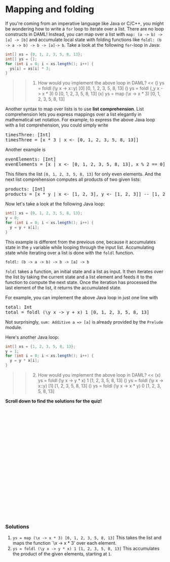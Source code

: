 # Mapping and folding

If you're coming from an imperative language like Java or C/C++, you might be wondering how to write
a `for` loop to iterate over a list. There are no loop constructs in DAML! Instead, you can map over
a list with `map: (a -> b) -> [a] -> [b]` and accumulate local state with  folding functions like
`foldl: (b -> a -> b) -> b -> [a]-> b`. Take a look at the following `for`-loop in Java:

```java
int[] xs = {0, 1, 2, 3, 5, 8, 13};
int[] ys = {};
for (int i = 0; i < xs.length(); i++) {
  ys[i] = xs[i] * 3;
}

```

>> 1) How would you implement the above loop in DAML? <<
() ys = foldl (\y x -> x::y) [0] [0, 1, 2, 3, 5, 8, 13]
() ys = foldl (\_y x -> x * 3) 0 [0, 1, 2, 3, 5, 8, 13]
(x) ys = map (\x -> x * 3) [0, 1, 2, 3, 5, 8, 13]

Another syntax to map over lists is to use **list comprehension**. List comprehension lets you
express mappings over a list elegantly in mathematical set notation. For example, to express the
above Java loop with a list comprehension, you could simply write

<pre class="file" data-filename="daml/AddressBook.daml" data-target="append">
timesThree: [Int]
timesThree = [x * 3 | x <- [0, 1, 2, 3, 5, 8, 13]]
</pre>

Another example is

<pre class="file" data-filename="daml/AddressBook.daml" data-target="append">
evenElements: [Int]
evenElements = [x | x <- [0, 1, 2, 3, 5, 8, 13], x % 2 == 0]
</pre>

This filters the list `[0, 1, 2, 3, 5, 8, 13]` for only even elements. And the next list
comprehension computes all products of two given lists:

<pre class="file" data-filename="daml/AddressBook.daml" data-target="append">
products: [Int]
products = [x * y | x <- [1, 2, 3], y <- [1, 2, 3]] -- [1, 2, 3, 2, 4, 6, 3, 6, 9]
</pre>

Now let's take a look at the following Java loop:

```java
int[] xs = {0, 1, 2, 3, 5, 8, 13};
y = 0;
for (int i = 0; i < xs.length(); i++) {
  y = y + x[i];
}
```

This example is different from the previous one, because it accumulates state in the `y` variable
while looping through the input list. Accumulating state while iterating over a list is done with
the `foldl` function.

```
foldl: (b -> a -> b) -> b -> [a] -> b
```

`foldl` takes a function, an initial state and a list as input. It then iterates over the list by
taking the current state and a list element and feeds it to the function to compute the next state.
Once the iteration has processed the last element of the list, it returns the accumulated state.

For example, you can implement the above Java loop in just one line with

<pre class="file" data-filename="daml/AddressBook.daml" data-target="append">
total: Int
total = foldl (\y x -> y + x) 1 [0, 1, 2, 3, 5, 8, 13]
</pre>

Not surprisingly, `sum: Additive a => [a]` is already provided by the `Prelude` module.

Here's another Java loop:

```java
int[] xs = {1, 2, 3, 5, 8, 13};
y = 1;
for (int i = 0; i < xs.length(); i++) {
  y = y * x[i];
}
```

>> 2) How would you implement the above loop in DAML? <<
(x) ys = foldl (\y x -> y * x) 1 [1, 2, 3, 5, 8, 13]
() ys = foldl (\y x -> x::y) [1] [1, 2, 3, 5, 8, 13]
() ys = foldl (\y x -> x * y) 0 [1, 2, 3, 5, 8, 13]

**Scroll down to find the solutions for the quiz!**

<br />
<br />
<br />
<br />
<br />
<br />
<br />
<br />
<br />
<br />
<br />
<br />
<br />
<br />
<br />
<br />
<br />
<br />
<br />
<br />

### Solutions

1. `ys = map (\x -> x * 3) [0, 1, 2, 3, 5, 8, 13]` This takes the list and maps the function `\x -> x * 3' over each element.
1. `ys = foldl (\y x -> y * x) 1 [1, 2, 3, 5, 8, 13]` This accumulates the product of the given elements, starting at `1`.
